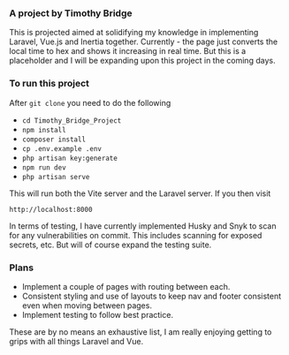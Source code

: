 ### A project by Timothy Bridge
This is projected aimed at solidifying my knowledge in implementing Laravel, Vue.js
and Inertia together.
Currently - the page just converts the local time to hex and shows it increasing in
real time.
But this is a placeholder and I will be expanding upon this project in the coming days.

### To run this project
After `git clone` you need to do the following
    
* `cd Timothy_Bridge_Project`
* `npm install`
* `composer install`
* `cp .env.example .env`
* `php artisan key:generate`
* `npm run dev`
* `php artisan serve`

This will run both the Vite server and the Laravel server. If you then visit

`http://localhost:8000`

In terms of testing, I have currently implemented Husky and Snyk to scan for any vulnerabilities on commit.
This includes scanning for exposed secrets, etc. But will of course expand the testing suite.

### Plans

* Implement a couple of pages with routing between each.
* Consistent styling and use of layouts to keep nav and footer consistent even when moving between pages.
* Implement testing to follow best practice.

These are by no means an exhaustive list, I am really enjoying getting to grips with
all things Laravel and Vue.
